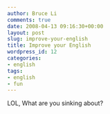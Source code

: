 ```yaml
---
author: Bruce Li
comments: true
date: 2008-04-13 09:16:30+00:00
layout: post
slug: improve-your-english
title: Improve your English
wordpress_id: 12
categories:
- english
tags:
- english
- fun
---
```



LOL, What are you sinking about?
